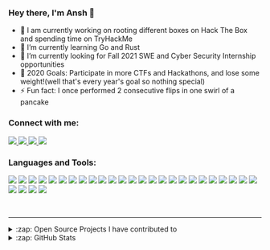 <!--
**anshdhinhgra47/anshdhinhgra47** is a ✨ _special_ ✨ repository because its `README.md` (this file) appears on your GitHub profile.

Here are some ideas to get you started:

- 🔭 I’m currently working on ...
- 🌱 I’m currently learning ...
- 👯 I’m looking to collaborate on ...
- 🤔 I’m looking for help with ...
- 💬 Ask me about ...
- 📫 How to reach me: ...
- 😄 Pronouns: ...
- ⚡ Fun fact: ...
-->

### Hey there, I'm Ansh 👋

- 🔭 I am currently working on rooting different boxes on Hack The Box and spending time on TryHackMe
- 🌱 I’m currently learning Go and Rust 
- 👯 I’m currently looking for Fall 2021 SWE and Cyber Security Internship opportunities
- 🥅 2020 Goals: Participate in more CTFs and Hackathons, and lose some weight!(well that's every year's goal so nothing special)
- ⚡ Fun fact: I once performed 2 consecutive flips in one swirl of a pancake

### Connect with me:

<a href="https://www.linkedin.com/in/ansh-dhingra-a88621197/">
  <img src="https://img.shields.io/badge/LinkedIn-0077B5?style=for-the-badge&logo=linkedin&logoColor=white" />
</a>

<a href="https://dev.to/anshdhinhgra47">
  <img src="https://img.shields.io/badge/dev.to-0A0A0A?style=for-the-badge&logo=dev.to&logoColor=white" />
</a>

<a href="mailto:a24dhing@uwaterloo.ca">
  <img src="https://img.shields.io/badge/Microsoft_Outlook-0078D4?style=for-the-badge&logo=microsoft-outlook&logoColor=white" />
</a>

<a href="https://www.hackerrank.com/A_nshD?hr_r=1">
  <img src="https://img.shields.io/badge/HackerRank-2EC866?style=for-the-badge&logo=HACKERRANK&logoColor=white" />
</a>


<br />

### Languages and Tools:

<img src="https://img.shields.io/badge/Windows-0078D6?style=for-the-badge&logo=windows&logoColor=white" /> <img src="https://img.shields.io/badge/Ubuntu-E95420?style=for-the-badge&logo=ubuntu&logoColor=white" /> <img src="https://img.shields.io/badge/Python-3776AB?style=for-the-badge&logo=python&logoColor=white" /> <img src="https://img.shields.io/badge/JavaScript-323330?style=for-the-badge&logo=javascript&logoColor=F7DF1E" /> <img src="https://img.shields.io/badge/Node.js-43853D?style=for-the-badge&logo=node.js&logoColor=white" /> <img src="https://img.shields.io/badge/TypeScript-007ACC?style=for-the-badge&logo=typescript&logoColor=white" /> <img src="https://img.shields.io/badge/HTML5-E34F26?style=for-the-badge&logo=html5&logoColor=white" /> <img src="https://img.shields.io/badge/CSS3-1572B6?style=for-the-badge&logo=css3&logoColor=white" /> <img src="https://img.shields.io/badge/C%2B%2B-00599C?style=for-the-badge&logo=c%2B%2B&logoColor=white" /> <img src="https://img.shields.io/badge/Rust-000000?style=for-the-badge&logo=rust&logoColor=white" /> <img src="https://img.shields.io/badge/Markdown-000000?style=for-the-badge&logo=markdown&logoColor=white" /> <img src="https://img.shields.io/badge/Shell_Script-121011?style=for-the-badge&logo=gnu-bash&logoColor=white" /> <img src="https://img.shields.io/badge/Express.js-404D59?style=for-the-badge" /> <img src="https://img.shields.io/badge/Gatsby-663399?style=for-the-badge&logo=gatsby&logoColor=white" /> <img src="https://img.shields.io/badge/React-20232A?style=for-the-badge&logo=react&logoColor=61DAFB" /> <img src="https://img.shields.io/badge/Bootstrap-563D7C?style=for-the-badge&logo=bootstrap&logoColor=white" /> <img src="https://img.shields.io/badge/Tailwind_CSS-38B2AC?style=for-the-badge&logo=tailwind-css&logoColor=white" /> <img src="https://img.shields.io/badge/Material--UI-0081CB?style=for-the-badge&logo=material-ui&logoColor=white" /> <img src="https://img.shields.io/badge/Redux-593D88?style=for-the-badge&logo=redux&logoColor=white" /> <img src="https://img.shields.io/badge/React_Router-CA4245?style=for-the-badge&logo=react-router&logoColor=white" /> <img src="https://img.shields.io/badge/MySQL-00000F?style=for-the-badge&logo=mysql&logoColor=white" /> <img src="https://img.shields.io/badge/MongoDB-4EA94B?style=for-the-badge&logo=mongodb&logoColor=white" /> <img src="https://img.shields.io/badge/Netlify-00C7B7?style=for-the-badge&logo=netlify&logoColor=white" /> <img src="https://img.shields.io/badge/Heroku-430098?style=for-the-badge&logo=heroku&logoColor=white" /> <img src="https://img.shields.io/badge/Microsoft_Office-D83B01?style=for-the-badge&logo=microsoft-office&logoColor=white" /> <img src="https://img.shields.io/badge/Jupyter-F37626.svg?&style=for-the-badge&logo=Jupyter&logoColor=white" /> <img src="https://img.shields.io/badge/conda-342B029.svg?&style=for-the-badge&logo=anaconda&logoColor=white" /> <img  src="https://img.shields.io/badge/Docker-2CA5E0?style=for-the-badge&logo=docker&logoColor=white" /> <img src="https://img.shields.io/badge/firebase-ffca28?style=for-the-badge&logo=firebase&logoColor=black" />

<br />

---

<details>
  <summary>:zap: Open Source Projects I have contributed to</summary>
  
<!--START_SECTION:activity-->
[![Readme Card](https://github-readme-stats.vercel.app/api/pin/?username=anshdhinhgra47&repo=jsx-readme)](https://github.com/anshdhinhgra47/jsx-readme)
[![Readme Card](https://github-readme-stats.vercel.app/api/pin/?username=anshdhinhgra47&repo=layer5)](https://github.com/anshdhinhgra47/layer5)
[![Readme Card](https://github-readme-stats.vercel.app/api/pin/?username=anshdhinhgra47&repo=Contribute-to-this-project)](https://github.com/anshdhinhgra47/Contribute-to-this-project)
<!--END_SECTION:activity-->

</details>

<details>
  <summary>:zap: GitHub Stats</summary>

  ![Ansh's GitHub stats](https://github-readme-stats.vercel.app/api?username=anshdhinhgra47&show_icons=true&theme=radical) [![Top Langs](https://github-readme-stats.vercel.app/api/top-langs/?username=anshdhinhgra47&langs_count=8&layout=compact&theme=radical)](https://github.com/anshdhinhgra47/github-readme-stats)

</details>
